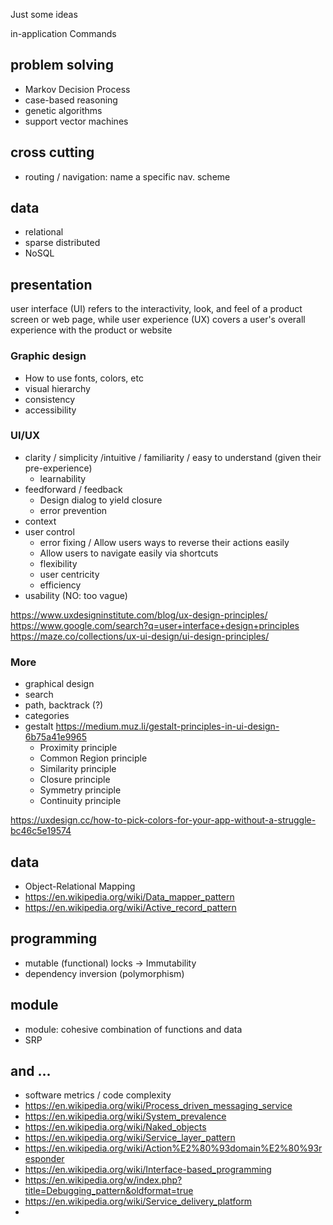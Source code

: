 Just some ideas

in-application Commands

## problem solving

* Markov Decision Process
* case-based reasoning
* genetic algorithms
* support vector machines

## cross cutting

* routing / navigation: name a specific nav. scheme

## data

  * relational
  * sparse distributed
  * NoSQL

## presentation

user interface (UI) refers to the interactivity, look, and feel of a product screen or web page, while user experience (UX) covers a user's overall experience with the product or website


### Graphic design

* How to use fonts, colors, etc
* visual hierarchy
* consistency
* accessibility

### UI/UX

* clarity / simplicity /intuitive / familiarity / easy to understand (given their pre-experience)
  * learnability
* feedforward / feedback
  * Design dialog to yield closure
  * error prevention
* context
* user control
  * error fixing / Allow users ways to reverse their actions easily
  * Allow users to navigate easily via shortcuts
  * flexibility
  * user centricity
  * efficiency
* usability (NO: too vague)

https://www.uxdesigninstitute.com/blog/ux-design-principles/
https://www.google.com/search?q=user+interface+design+principles
https://maze.co/collections/ux-ui-design/ui-design-principles/

### More

* graphical design
* search
* path, backtrack (?)
* categories
* gestalt https://medium.muz.li/gestalt-principles-in-ui-design-6b75a41e9965
  * Proximity principle
  * Common Region principle
  * Similarity principle
  * Closure principle
  * Symmetry principle
  * Continuity principle

https://uxdesign.cc/how-to-pick-colors-for-your-app-without-a-struggle-bc46c5e19574

## data

* Object-Relational Mapping
* https://en.wikipedia.org/wiki/Data_mapper_pattern
* https://en.wikipedia.org/wiki/Active_record_pattern

## programming

* mutable (functional) locks -> Immutability
* dependency inversion (polymorphism)

## module

* module: cohesive combination of functions and data
* SRP

## and ...
* software metrics / code complexity
* https://en.wikipedia.org/wiki/Process_driven_messaging_service
* https://en.wikipedia.org/wiki/System_prevalence
* https://en.wikipedia.org/wiki/Naked_objects
* https://en.wikipedia.org/wiki/Service_layer_pattern
* https://en.wikipedia.org/wiki/Action%E2%80%93domain%E2%80%93responder
* https://en.wikipedia.org/wiki/Interface-based_programming
* https://en.wikipedia.org/w/index.php?title=Debugging_pattern&oldformat=true
* https://en.wikipedia.org/wiki/Service_delivery_platform
*